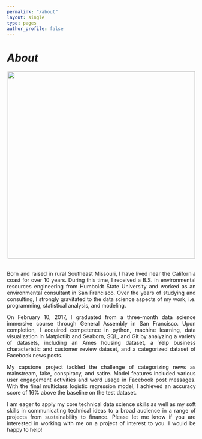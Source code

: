 ```yaml
---
permalink: "/about"
layout: single
type: pages
author_profile: false
---
```


# _About_
<div style="text-align:center">
<kbd>
<img src ="https://lukearmbruster.github.io/_pages/photo1.png" style="width: 500px">
</kbd>
</div>  

<p style='text-align: justify;'>
<br>
Born and raised in rural Southeast Missouri, I have lived near the California coast for over 10 years. During this time, I received a B.S. in environmental resources engineering from Humboldt State University and worked as an environmental consultant in San Francisco. Over the years of studying and consulting, I strongly gravitated to the data science aspects of my work, i.e. programming, statistical analysis, and modeling.</p>

<p style='text-align: justify;'>On February 10, 2017, I graduated from a three-month data science immersive course through General Assembly in San Francisco. Upon completion, I acquired competence in python, machine learning, data visualization in Matplotlib and Seaborn, SQL, and Git by analyzing a variety of datasets, including an Ames housing dataset, a Yelp business characteristic and customer review dataset, and a categorized dataset of Facebook news posts.</p>

<p style='text-align: justify;'>My capstone project tackled the challenge of categorizing news as mainstream, fake, conspiracy, and satire. Model features included various user engagement activities and word usage in Facebook post messages. With the final multiclass logistic regression model, I achieved an accuracy score of 16% above the baseline on the test dataset.</p>

<p style='text-align: justify;'>I am eager to apply my core technical data science skills as well as my soft skills in communicating technical ideas to a broad audience in a range of projects from sustainability to finance. Please let me know if you are interested in working with me on a project of interest to you. I would be happy to help!</p>
